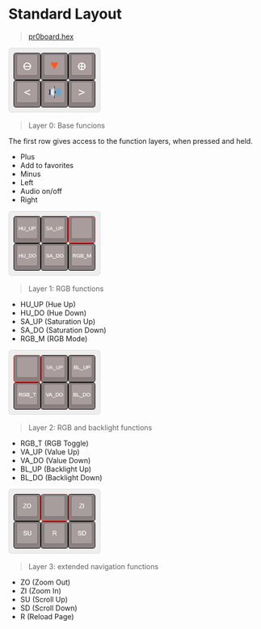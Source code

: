 ﻿# Standard Layout
>[pr0board.hex](kbfirmware/pr0board.hex)

![Layer0](images/layer0.png)

>Layer 0:
>Base funcions

The first row gives access to the function layers, when pressed and held.
+ Plus
+ Add to favorites
+ Minus
+ Left
+ Audio on/off
+ Right

![Layer1](images/layer1.png)

>Layer 1:
RGB functions
+ HU_UP (Hue Up)
+ HU_DO (Hue Down)
+ SA_UP (Saturation Up)
+ SA_DO (Saturation Down)
+ RGB_M (RGB Mode)

![Layer2](images/layer2.png)

>Layer 2:
RGB and backlight functions
+ RGB_T (RGB Toggle)
+ VA_UP (Value Up)
+ VA_DO (Value Down)
+ BL_UP (Backlight Up)
+ BL_DO (Backlight Down)

![Layer3](images/layer3.png)

>Layer 3:
extended navigation functions
+ ZO (Zoom Out)
+ ZI (Zoom In)
+ SU (Scroll Up)
+ SD (Scroll Down)
+ R (Reload Page)
